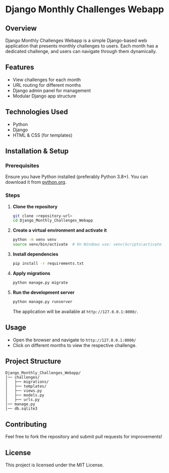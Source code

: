 # Django Monthly Challenges Webapp

## Overview

Django Monthly Challenges Webapp is a simple Django-based web application that presents monthly challenges to users. Each month has a dedicated challenge, and users can navigate through them dynamically.

## Features

- View challenges for each month
- URL routing for different months
- Django admin panel for management
- Modular Django app structure

## Technologies Used

- Python
- Django
- HTML & CSS (for templates)

## Installation & Setup

### Prerequisites

Ensure you have Python installed (preferably Python 3.8+). You can download it from [python.org](https://www.python.org/downloads/).

### Steps

1. **Clone the repository**
   ```sh
   git clone <repository-url>
   cd Django_Monthly_Challenges_Webapp
   ```
2. **Create a virtual environment and activate it**
   ```sh
   python -m venv venv
   source venv/bin/activate  # On Windows use: venv\Scripts\activate
   ```
3. **Install dependencies**
   ```sh
   pip install -r requirements.txt
   ```
4. **Apply migrations**
   ```sh
   python manage.py migrate
   ```
5. **Run the development server**
   ```sh
   python manage.py runserver
   ```
   The application will be available at `http://127.0.0.1:8000/`.

## Usage

- Open the browser and navigate to `http://127.0.0.1:8000/`
- Click on different months to view the respective challenge.

## Project Structure

```
Django_Monthly_Challenges_Webapp/
│── challenges/
│   ├── migrations/
│   ├── templates/
│   ├── views.py
│   ├── models.py
│   ├── urls.py
│── manage.py
│── db.sqlite3
```

## Contributing

Feel free to fork the repository and submit pull requests for improvements!

## License

This project is licensed under the MIT License.

